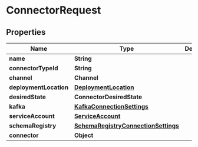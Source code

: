 

# ConnectorRequest


## Properties

Name | Type | Description | Notes
------------ | ------------- | ------------- | -------------
**name** | **String** |  | 
**connectorTypeId** | **String** |  | 
**channel** | **Channel** |  |  [optional]
**deploymentLocation** | [**DeploymentLocation**](DeploymentLocation.md) |  | 
**desiredState** | **ConnectorDesiredState** |  | 
**kafka** | [**KafkaConnectionSettings**](KafkaConnectionSettings.md) |  | 
**serviceAccount** | [**ServiceAccount**](ServiceAccount.md) |  | 
**schemaRegistry** | [**SchemaRegistryConnectionSettings**](SchemaRegistryConnectionSettings.md) |  |  [optional]
**connector** | **Object** |  | 



